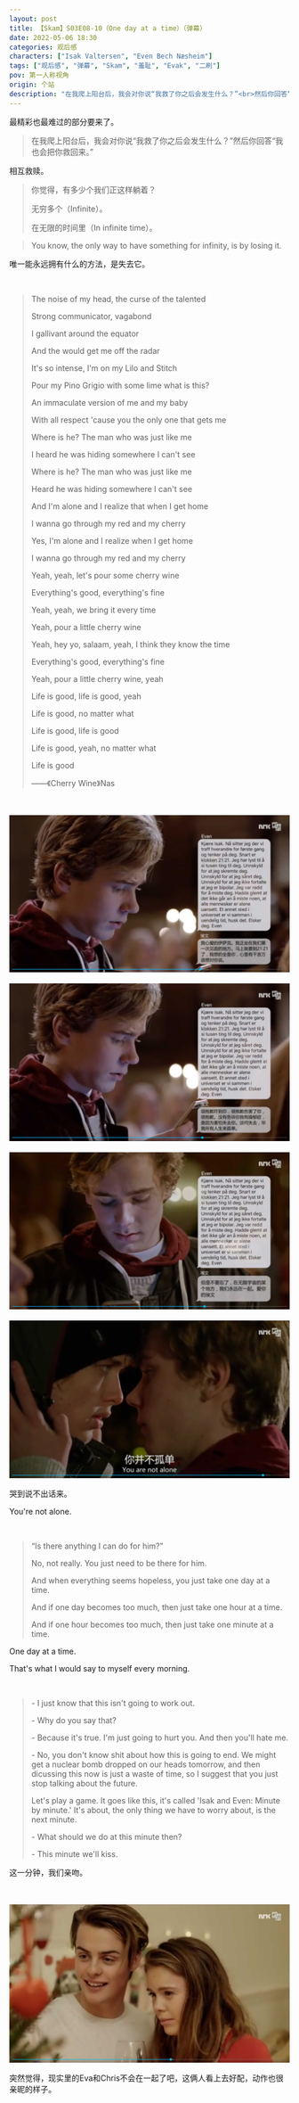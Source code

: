 ```yaml
---
layout: post
title: 【Skam】S03E08-10（One day at a time）（弹幕）
date: 2022-05-06 18:30
categories: 观后感
characters: ["Isak Valtersen", "Even Bech Næsheim"]
tags: ["观后感", "弹幕", "Skam", "羞耻", "Evak", "二刷"]
pov: 第一人称视角
origin: 个站
description: "在我爬上阳台后，我会对你说“我救了你之后会发生什么？”<br>然后你回答“我也会把你救回来。”"
---
```


最精彩也最难过的部分要来了。

> 在我爬上阳台后，我会对你说“我救了你之后会发生什么？”然后你回答“我也会把你救回来。”

相互救赎。

> 你觉得，有多少个我们正这样躺着？
> 
> 无穷多个（Infinite）。
> 
> 在无限的时间里（In infinite time）。

> You know, the only way to have something for infinity, is by losing it.

唯一能永远拥有什么的方法，是失去它。

<br>

> The noise of my head, the curse of the talented
> 
> Strong communicator, vagabond
> 
> I gallivant around the equator
> 
> And the would get me off the radar
> 
> 
> 
> It's so intense, I'm on my Lilo and Stitch
> 
> Pour my Pino Grigio with some lime what is this?
> 
> An immaculate version of me and my baby
> 
> With all respect 'cause you the only one that gets me
> 
> 
> 
> Where is he? The man who was just like me
> 
> I heard he was hiding somewhere I can't see
> 
> Where is he? The man who was just like me
> 
> Heard he was hiding somewhere I can't see
> 
> 
> 
> And I'm alone and I realize that when I get home
> 
> I wanna go through my red and my cherry
> 
> Yes, I'm alone and I realize when I get home
> 
> I wanna go through my red and my cherry
> 
> 
> 
> Yeah, yeah, let's pour some cherry wine
> 
> Everything's good, everything's fine
> 
> Yeah, yeah, we bring it every time
> 
> Yeah, pour a little cherry wine
> 
> 
> 
> Yeah, hey yo, salaam, yeah, I think they know the time
> 
> Everything's good, everything's fine
> 
> Yeah, pour a little cherry wine, yeah
> 
> Life is good, life is good, yeah
> 
> 
> 
> Life is good, no matter what
> 
> Life is good, life is good
> 
> Life is good, yeah, no matter what
> 
> Life is good
> 
> ——《Cherry Wine》Nas

<br><br>
![9-1](/assets/images/Skam/Skam3/Skam3-9-1.png)
<br><br>
![9-2](/assets/images/Skam/Skam3/Skam3-9-2.png)
<br><br>
![9-3](/assets/images/Skam/Skam3/Skam3-9-3.png)
<br><br>
![9-4](/assets/images/Skam/Skam3/Skam3-9-4.png)
<br>

哭到说不出话来。

You're not alone.

<br>

> “Is there anything I can do for him?”
> 
> No, not really. You just need to be there for him.
> 
> And when everything seems hopeless, you just take one day at a time.
> 
> And if one day becomes too much, then just take one hour at a time.
> 
> And if one hour becomes too much, then just take one minute at a time.

One day at a time.

That's what I would say to myself every morning.

<br>

> \- I just know that this isn't going to work out.
> 
> \- Why do you say that?
> 
> \- Because it's true. I'm just going to hurt you. And then you'll hate me.
> 
> \- No, you don't know shit about how this is going to end. We might get a nuclear bomb dropped on our heads tomorrow, and then dicussing this now is just a waste of time, so I suggest that you just stop talking about the future.
> 
> Let's play a game. It goes like this, it's called 'Isak and Even: Minute by minute.' It's about, the only thing we have to worry about, is the next minute.
> 
> \- What should we do at this minute then?
> 
> \- This minute we'll kiss.

这一分钟，我们亲吻。

<br><br>
![10-1](/assets/images/Skam/Skam3/Skam3-10-1.png)
<br>

突然觉得，现实里的Eva和Chris不会在一起了吧，这俩人看上去好配，动作也很亲昵的样子。
